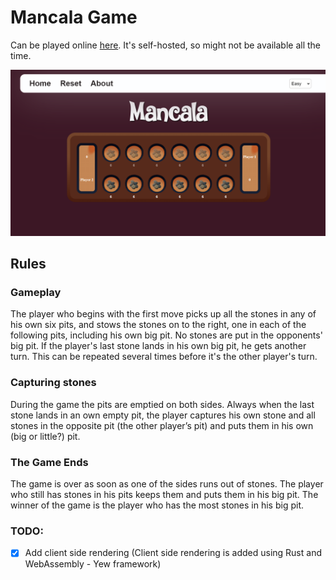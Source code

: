 # Mancala Game

Can be played online [here](http://mancala.lucianmusat.nl/). It's self-hosted, so might not be available all the time.

![How it looks](screenshot.png)

## Rules

### Gameplay
The player who begins with the first move picks up all the stones in any of his
own six pits, and stows the stones on to the right, one in each of the following
pits, including his own big pit. No stones are put in the opponents' big pit. If the
player's last stone lands in his own big pit, he gets another turn. This can be
repeated several times before it's the other player's turn.

### Capturing stones
During the game the pits are emptied on both sides. Always when the last stone
lands in an own empty pit, the player captures his own stone and all stones in the
opposite pit (the other player’s pit) and puts them in his own (big or little?) pit.

### The Game Ends
The game is over as soon as one of the sides runs out of stones. The player who
still has stones in his pits keeps them and puts them in his big pit. The winner of
the game is the player who has the most stones in his big pit.

### TODO:
 - [X] Add client side rendering (Client side rendering is added using Rust and WebAssembly - Yew framework)
